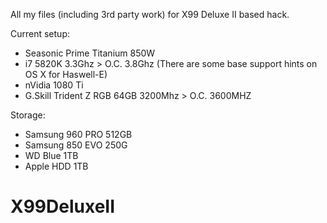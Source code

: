 All my files (including 3rd party work) for X99 Deluxe II based hack.

Current setup:
- Seasonic Prime Titanium 850W
- i7 5820K 3.3Ghz > O.C. 3.8Ghz (There are some base support hints on OS X for Haswell-E)
- nVidia 1080 Ti
- G.Skill Trident Z RGB 64GB 3200Mhz > O.C. 3600MHZ

Storage:
- Samsung 960 PRO 512GB
- Samsung 850 EVO 250G
- WD Blue 1TB
- Apple HDD 1TB
# X99DeluxeII
